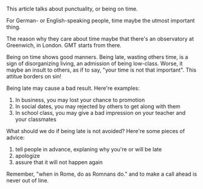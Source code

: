 This article talks about punctuality, or being on time.

For German- or English-speaking people, time maybe the utmost important thing.

The reason why they care about time maybe that there's an observatory at Greenwich, in London. GMT starts from there.

Being on time shows good manners. Being late, wasting others time, is a sign of disorganizing living, an admission of being low-class. 
Worse, it maybe an insult to others, as if to say, "your time is not that important". This attitue borders on sin!

Being late may cause a bad result. Here're examples:
1. In business, you may lost your chance to promotion
2. In social dates, you may rejected by others to get along with them
3. In school class, you may give a bad impression on your teacher and your classmates

What should we do if being late is not avoided? 
Here're some pieces of advice:
1. tell people in advance, explaning why you're or will be late
2. apologize
3. assure that it will not happen again

Remember, "when in Rome, do as Romnans do." and to make a call ahead is never out of line.
